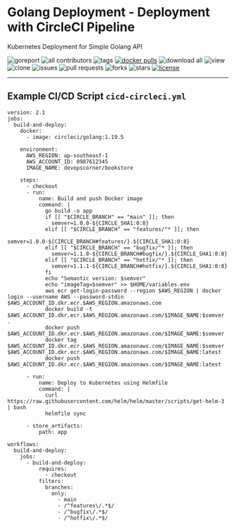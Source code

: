 # Golang Deployment - Deployment with CircleCI Pipeline

Kubernetes Deployment for Simple Golang API

![goreport](https://goreportcard.com/badge/github.com/devopscorner/golang-deployment/src)
![all contributors](https://img.shields.io/github/contributors/devopscorner/golang-deployment)
![tags](https://img.shields.io/github/v/tag/devopscorner/golang-deployment?sort=semver)
[![docker pulls](https://img.shields.io/docker/pulls/devopscorner/bookstore.svg)](https://hub.docker.com/r/devopscorner/bookstore/)
![download all](https://img.shields.io/github/downloads/devopscorner/golang-deployment/total.svg)
![view](https://views.whatilearened.today/views/github/devopscorner/golang-deployment.svg)
![clone](https://img.shields.io/badge/dynamic/json?color=success&label=clone&query=count&url=https://github.com/devopscorner/golang-deployment/blob/master/clone.json?raw=True&logo=github)
![issues](https://img.shields.io/github/issues/devopscorner/golang-deployment)
![pull requests](https://img.shields.io/github/issues-pr/devopscorner/golang-deployment)
![forks](https://img.shields.io/github/forks/devopscorner/golang-deployment)
![stars](https://img.shields.io/github/stars/devopscorner/golang-deployment)
[![license](https://img.shields.io/github/license/devopscorner/golang-deployment)](https://img.shields.io/github/license/devopscorner/golang-deployment)

---

## Example CI/CD Script `cicd-circleci.yml`

```
version: 2.1
jobs:
  build-and-deploy:
    docker:
      - image: circleci/golang:1.19.5

    environment:
      AWS_REGION: ap-southeast-1
      AWS_ACCOUNT_ID: 0987612345
      IMAGE_NAME: devopscorner/bookstore

    steps:
      - checkout
      - run:
          name: Build and push Docker image
          command: |
            go build -o app
            if [[ "$CIRCLE_BRANCH" == "main" ]]; then
              semver=1.0.0-${CIRCLE_SHA1:0:8}
            elif [[ "$CIRCLE_BRANCH" == "features/"* ]]; then
              semver=1.0.0-${CIRCLE_BRANCH#features/}.${CIRCLE_SHA1:0:8}
            elif [[ "$CIRCLE_BRANCH" == "bugfix/"* ]]; then
              semver=1.1.0-${CIRCLE_BRANCH#bugfix/}.${CIRCLE_SHA1:0:8}
            elif [[ "$CIRCLE_BRANCH" == "hotfix/"* ]]; then
              semver=1.1.1-${CIRCLE_BRANCH#hotfix/}.${CIRCLE_SHA1:0:8}
            fi
            echo "Semantic version: $semver"
            echo "imageTag=$semver" >> $HOME/variables.env
            aws ecr get-login-password --region $AWS_REGION | docker login --username AWS --password-stdin $AWS_ACCOUNT_ID.dkr.ecr.$AWS_REGION.amazonaws.com
            docker build -t $AWS_ACCOUNT_ID.dkr.ecr.$AWS_REGION.amazonaws.com/$IMAGE_NAME:$semver .
            docker push $AWS_ACCOUNT_ID.dkr.ecr.$AWS_REGION.amazonaws.com/$IMAGE_NAME:$semver
            docker tag $AWS_ACCOUNT_ID.dkr.ecr.$AWS_REGION.amazonaws.com/$IMAGE_NAME:$semver $AWS_ACCOUNT_ID.dkr.ecr.$AWS_REGION.amazonaws.com/$IMAGE_NAME:latest
            docker push $AWS_ACCOUNT_ID.dkr.ecr.$AWS_REGION.amazonaws.com/$IMAGE_NAME:latest

      - run:
          name: Deploy to Kubernetes using Helmfile
          command: |
            curl https://raw.githubusercontent.com/helm/helm/master/scripts/get-helm-3 | bash
            helmfile sync

      - store_artifacts:
          path: app

workflows:
  build-and-deploy:
    jobs:
      - build-and-deploy:
          requires:
            - checkout
          filters:
            branches:
              only:
                - main
                - /^features\/.*$/
                - /^bugfix\/.*$/
                - /^hotfix\/.*$/
```